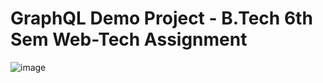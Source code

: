 # GraphQL Demo Project - B.Tech 6th Sem Web-Tech Assignment
![image](https://github.com/user-attachments/assets/fe5ab751-8477-4614-897e-55f7083f65d9)
